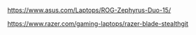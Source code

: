 https://www.asus.com/Laptops/ROG-Zephyrus-Duo-15/

https://www.razer.com/gaming-laptops/razer-blade-stealthgit
